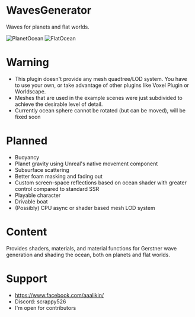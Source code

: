 # WavesGenerator
Waves for planets and flat worlds.

![PlanetOcean](https://github.com/script526/WavesGenerator/assets/32175853/5491053b-44b8-4ed3-be87-ea0fd7f21d0e)
![FlatOcean](https://github.com/script526/WavesGenerator/assets/32175853/fc2e2377-ac1b-4866-a141-28bae14708a2)
# Warning
- This plugin doesn't provide any mesh quadtree/LOD system. You have to use your own, or take advantage of other plugins like Voxel Plugin or Worldscape.
- Meshes that are used in the example scenes were just subdivided to achieve the desirable level of detail.
- Currently ocean sphere cannot be rotated (but can be moved), will be fixed soon
# Planned
- Buoyancy
- Planet gravity using Unreal's native movement component
- Subsurface scattering
- Better foam masking and fading out
- Custom screen-space reflections based on ocean shader with greater control compared to standard SSR
- Playable character
- Drivable boat
- (Possibly) CPU async or shader based mesh LOD system
# Content
Provides shaders, materials, and material functions for Gerstner wave generation and shading the ocean, both on planets and flat worlds.
# Support
  - https://www.facebook.com/aaalikin/
  - Discord: scrappy526
  - I'm open for contributors
